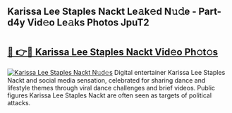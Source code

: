 ## Karissa Lee Staples Nackt Le𝚊k𝚎d N𝚞𝚍e - Part-d4y Vid𝚎o Le𝚊ks Photos JpuT2

# <h2><a href="http://fb4izvd.evod.top/?m=Karissa+Lee+Staples+Nackt">🔗 👉🔴 Karissa Lee Staples Nackt Vid𝚎o Ph𝚘t𝚘s</a></h2>

[![Karissa Lee Staples Nackt N𝚞d𝚎s](https://i.imgur.com/8V9OHl7.gif)](http://fb4izvd.evod.top/?m=Karissa+Lee+Staples+Nackt)
Digital entertainer Karissa Lee Staples Nackt and social media sensation, celebrated for sharing dance and lifestyle themes through viral dance challenges and brief videos. Public figures Karissa Lee Staples Nackt are often seen as targets of political attacks. 
